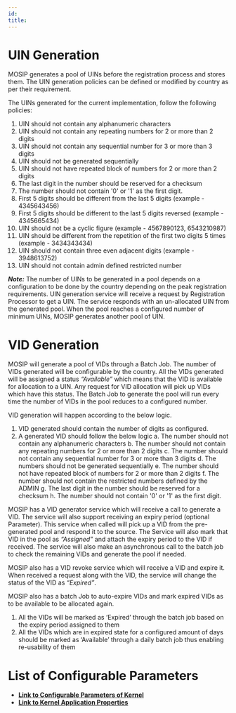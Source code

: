 ```yaml
---
id: 
title: 
---
```

# UIN Generation
MOSIP generates a pool of UINs before the registration process and stores them. The UIN generation policies can be defined or modified by country as per their requirement.

The UINs generated for the current implementation, follow the following policies:

1. UIN should not contain any alphanumeric characters
1. UIN should not contain any repeating numbers for 2 or more than 2 digits
1. UIN should not contain any sequential number for 3 or more than 3 digits
1. UIN should not be generated sequentially
1. UIN should not have repeated block of numbers for 2 or more than 2 digits
1. The last digit in the number should be reserved for a checksum
1. The number should not contain '0' or '1' as the first digit.
1. First 5 digits should be different from the last 5 digits (example - 4345643456)
1. First 5 digits should be different to the last 5 digits reversed (example - 4345665434)
1. UIN should not be a cyclic figure (example - 4567890123, 6543210987) 
1. UIN should be different from the repetition of the first two digits 5 times (example - 3434343434)
1. UIN should not contain three even adjacent digits (example - 3948613752)
1. UIN should not contain admin defined restricted number

**_Note:_**
The number of UINs to be generated in a pool depends on a configuration to be done by the country depending on the peak registration requirements. UIN generation service will receive a request by Registration Processor to get a UIN. The service responds with an un-allocated UIN from the generated pool. When the pool reaches a configured number of minimum UINs, MOSIP generates another pool of UIN.

# VID Generation
MOSIP will generate a pool of VIDs through a Batch Job. The number of VIDs generated will be configurable by the country. All the VIDs generated will be assigned a status _“Available”_ which means that the VID is available for allocation to a UIN. Any request for VID allocation will pick up VIDs which have this status. The Batch Job to generate the pool will run every time the number of VIDs in the pool reduces to a configured number.

VID generation will happen according to the below logic.
1.  VID generated should contain the number of digits as configured.
2.  A generated VID should follow the below logic
    a.	The number should not contain any alphanumeric characters
    b.	The number should not contain any repeating numbers for 2 or more than 2 digits
    c.	The number should not contain any sequential number for 3 or more than 3 digits
    d.	The numbers should not be generated sequentially
    e.	The number should not have repeated block of numbers for 2 or more than 2 digits
    f.	The number should not contain the restricted numbers defined by the ADMIN
    g.	The last digit in the number should be reserved for a checksum
    h.	The number should not contain '0' or '1' as the first digit.

MOSIP has a VID generator service which will receive a call to generate a VID. The service will also support receiving an expiry period (optional Parameter). This service when called will pick up a VID from the pre-generated pool and respond it to the source. The Service will also mark that VID in the pool as _“Assigned”_ and attach the expiry period to the VID if received. The service will also make an asynchronous call to the batch job to check the remaining VIDs and generate the pool if needed.

MOSIP also has a VID revoke service which will receive a VID and expire it. When received a request along with the VID, the service will change the status of the VID as _“Expired”_.

MOSIP also has a batch Job to auto-expire VIDs and mark expired VIDs as to be available to be allocated again.

1.	All the VIDs will be marked as ‘Expired’ through the batch job based on the expiry period assigned to them
2.	All the VIDs which are in expired state for a configured amount of days should be marked as ‘Available’ through a daily batch job thus enabling re-usability of them


# List of Configurable Parameters
* [**Link to Configurable Parameters of Kernel**](https://github.com/mosip/mosip-config/blob/master/config-templates/kernel-env.properties)
* [**Link to Kernel Application Properties**](https://github.com/mosip/mosip-config/blob/master/config-templates/application-env.properties)

